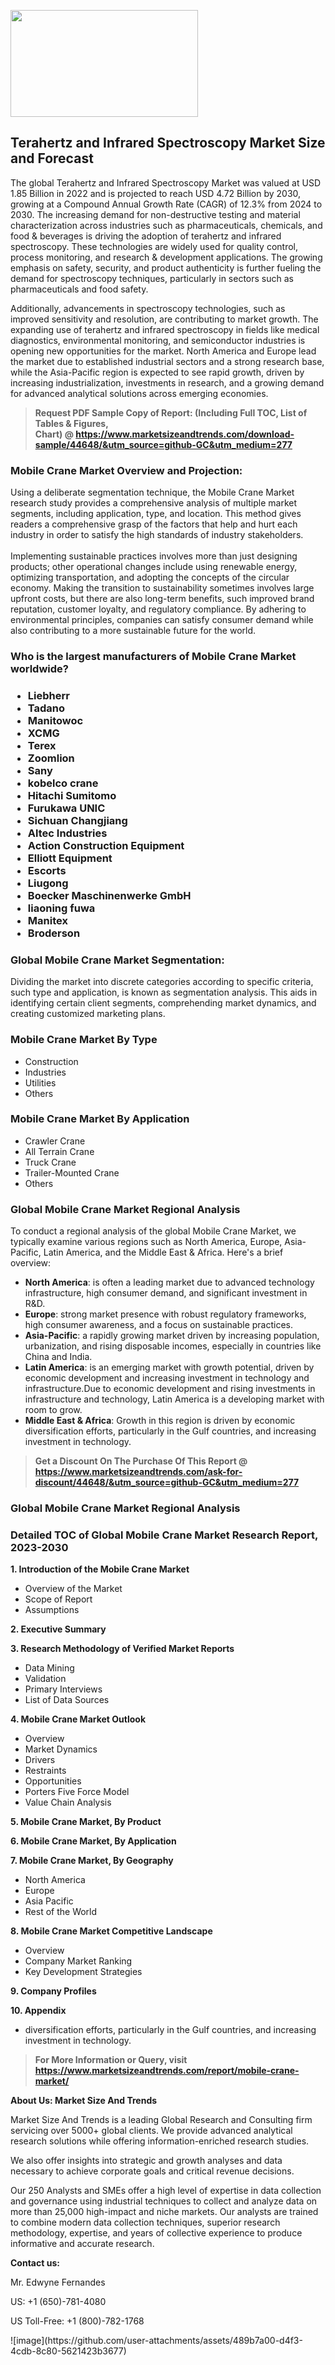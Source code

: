 <p><img class="alignnone size-medium wp-image-20088" src="https://ffe5etoiles.com/wp-content/uploads/2024/12/MST1-300x171.png" alt="" width="300" height="171" /></p><h2>Terahertz and Infrared Spectroscopy Market Size and Forecast</h2><p>The global Terahertz and Infrared Spectroscopy Market was valued at USD 1.85 Billion in 2022 and is projected to reach USD 4.72 Billion by 2030, growing at a Compound Annual Growth Rate (CAGR) of 12.3% from 2024 to 2030. The increasing demand for non-destructive testing and material characterization across industries such as pharmaceuticals, chemicals, and food & beverages is driving the adoption of terahertz and infrared spectroscopy. These technologies are widely used for quality control, process monitoring, and research & development applications. The growing emphasis on safety, security, and product authenticity is further fueling the demand for spectroscopy techniques, particularly in sectors such as pharmaceuticals and food safety.</p><p>Additionally, advancements in spectroscopy technologies, such as improved sensitivity and resolution, are contributing to market growth. The expanding use of terahertz and infrared spectroscopy in fields like medical diagnostics, environmental monitoring, and semiconductor industries is opening new opportunities for the market. North America and Europe lead the market due to established industrial sectors and a strong research base, while the Asia-Pacific region is expected to see rapid growth, driven by increasing industrialization, investments in research, and a growing demand for advanced analytical solutions across emerging economies.</p></p><blockquote id="" class=""><strong>Request PDF Sample Copy of Report: (Including Full TOC, List of Tables &amp; Figures, Chart)&nbsp;@&nbsp;<strong><a href="https://www.marketsizeandtrends.com/download-sample/44648/&utm_source=github-GC&utm_medium=277" target="_blank">https://www.marketsizeandtrends.com/download-sample/44648/&utm_source=github-GC&utm_medium=277</a></strong></strong></blockquote><h3 id="" class="">Mobile Crane Market&nbsp;Overview and Projection:</h3><p id="" class="">Using a deliberate segmentation technique, the Mobile Crane Market research study provides a comprehensive analysis of multiple market segments, including application, type, and location. This method gives readers a comprehensive grasp of the factors that help and hurt each industry in order to satisfy the high standards of industry stakeholders. <br /> <br />Implementing sustainable practices involves more than just designing products; other operational changes include using renewable energy, optimizing transportation, and adopting the concepts of the circular economy. Making the transition to sustainability sometimes involves large upfront costs, but there are also long-term benefits, such improved brand reputation, customer loyalty, and regulatory compliance. By adhering to environmental principles, companies can satisfy consumer demand while also contributing to a more sustainable future for the world.</p><h3 id="" class="">Who is the largest manufacturers of&nbsp;Mobile Crane Market worldwide?</h3><h3 class=""><p><ul><li>Liebherr </li><li> Tadano </li><li> Manitowoc </li><li> XCMG </li><li> Terex </li><li> Zoomlion </li><li> Sany </li><li> kobelco crane </li><li> Hitachi Sumitomo </li><li> Furukawa UNIC </li><li> Sichuan Changjiang </li><li> Altec Industries </li><li> Action Construction Equipment </li><li> Elliott Equipment </li><li> Escorts </li><li> Liugong </li><li> Boecker Maschinenwerke GmbH </li><li> liaoning fuwa </li><li> Manitex </li><li> Broderson</li></ul></p></h3><h3 id="" class="">Global&nbsp;Mobile Crane Market Segmentation:</h3><p id="" class="">Dividing the market into discrete categories according to specific criteria, such type and application, is known as segmentation analysis. This aids in identifying certain client segments, comprehending market dynamics, and creating customized marketing plans.</p><h3 id="" class="">Mobile Crane Market&nbsp;By Type</h3><p><p><ul><li>Construction </li><li> Industries </li><li> Utilities </li><li> Others</p></li></ul></p></p><h3 id="" class="">Mobile Crane Market&nbsp;By Application</h3><p class=""><p><ul><li>Crawler Crane </li><li> All Terrain Crane </li><li> Truck Crane </li><li> Trailer-Mounted Crane </li><li> Others</li></ul></p></p><h3 id="" class="">Global Mobile Crane Market Regional Analysis</h3><p id="" class="">To conduct a regional analysis of the global Mobile Crane Market, we typically examine various regions such as North America, Europe, Asia-Pacific, Latin America, and the Middle East &amp; Africa. Here's a brief overview:</p><ul><li><strong>North America</strong>: is often a leading market due to advanced technology infrastructure, high consumer demand, and significant investment in R&amp;D.</li><li><strong>Europe</strong>: strong market presence with robust regulatory frameworks, high consumer awareness, and a focus on sustainable practices.</li><li><strong>Asia-Pacific</strong>: a rapidly growing market driven by increasing population, urbanization, and rising disposable incomes, especially in countries like China and India.</li><li><strong>Latin America</strong>: is an emerging market with growth potential, driven by economic development and increasing investment in technology and infrastructure.Due to economic development and rising investments in infrastructure and technology, Latin America is a developing market with room to grow.</li><li><strong>Middle East &amp; Africa</strong>: Growth in this region is driven by economic diversification efforts, particularly in the Gulf countries, and increasing investment in technology.</li></ul><blockquote id="" class=""><strong>Get a Discount On The Purchase Of This Report @ <strong><a href="https://www.marketsizeandtrends.com/ask-for-discount/44648/&utm_source=github-GC&utm_medium=277" target="_blank">https://www.marketsizeandtrends.com/ask-for-discount/44648/&utm_source=github-GC&utm_medium=277</a></strong></strong></blockquote><h3 id="" class="">Global Mobile Crane Market Regional Analysis</h3><h3 id="" class="">Detailed TOC of Global Mobile Crane Market Research Report, 2023-2030</h3><p id="" class=""><strong>1. Introduction of the Mobile Crane Market</strong></p><ul><li>Overview of the Market</li><li>Scope of Report</li><li>Assumptions</li></ul><p id="" class=""><strong>2. Executive Summary</strong></p><p id="" class=""><strong>3. Research Methodology of Verified Market Reports</strong></p><ul><li>Data Mining</li><li>Validation</li><li>Primary Interviews</li><li>List of Data Sources</li></ul><p id="" class=""><strong>4. Mobile Crane Market Outlook</strong></p><ul><li>Overview</li><li>Market Dynamics</li><li>Drivers</li><li>Restraints</li><li>Opportunities</li><li>Porters Five Force Model</li><li>Value Chain Analysis</li></ul><p id="" class=""><strong>5. Mobile Crane Market, By Product</strong></p><p id="" class=""><strong>6. Mobile Crane Market, By Application</strong></p><p id="" class=""><strong>7. Mobile Crane Market, By Geography</strong></p><ul><li>North America</li><li>Europe</li><li>Asia Pacific</li><li>Rest of the World</li></ul><p id="" class=""><strong>8. Mobile Crane Market Competitive Landscape</strong></p><ul><li>Overview</li><li>Company Market Ranking</li><li>Key Development Strategies</li></ul><p id="" class=""><strong>9. Company Profiles</strong></p><p id="" class=""><strong>10. Appendix</strong></p><ul><li>diversification efforts, particularly in the Gulf countries, and increasing investment in technology.</li></ul><blockquote id="" class=""><strong>For More Information or Query, visit <strong><strong><a href="https://www.marketsizeandtrends.com/report/mobile-crane-market/" target="_blank">https://www.marketsizeandtrends.com/report/mobile-crane-market/</a></strong></strong></strong></blockquote><p id="" class=""><strong>About Us: Market Size And Trends</strong></p><p id="" class="">Market Size And Trends is a leading Global Research and Consulting firm servicing over 5000+ global clients. We provide advanced analytical research solutions while offering information-enriched research studies.</p><p id="" class="">We also offer insights into strategic and growth analyses and data necessary to achieve corporate goals and critical revenue decisions.</p><p id="" class="">Our 250 Analysts and SMEs offer a high level of expertise in data collection and governance using industrial techniques to collect and analyze data on more than 25,000 high-impact and niche markets. Our analysts are trained to combine modern data collection techniques, superior research methodology, expertise, and years of collective experience to produce informative and accurate research.</p><p id="" class=""><strong>Contact us:</strong></p><p id="" class="">Mr. Edwyne Fernandes</p><p id="" class="">US: +1 (650)-781-4080</p><p id="" class="">US Toll-Free: +1 (800)-782-1768</p>
![image](https://github.com/user-attachments/assets/489b7a00-d4f3-4cdb-8c80-5621423b3677)
